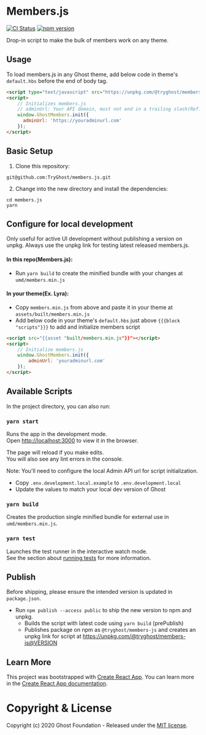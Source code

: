 # Members.js

[![CI Status](https://github.com/TryGhost/members.js/workflows/Test/badge.svg?branch=master)](https://github.com/TryGhost/Ghost-CLI/actions)
[![npm version](https://badge.fury.io/js/%40tryghost%2Fmembers-js.svg)](https://badge.fury.io/js/%40tryghost%2Fmembers-js)

Drop-in script to make the bulk of members work on any theme.

## Usage

To load members.js in any Ghost theme, add below code in theme's `default.hbs` before the end of body tag.

```html
<script type="text/javascript" src="https://unpkg.com/@tryghost/members-js@0.1.1"></script>
<script>
    // Initializes members.js
    // adminUrl: Your API domain, must not end in a trailing slash(Ref: https://ghost.org/docs/api/v3/javascript/admin/#authentication)
    window.GhostMembers.init({
      adminUrl: 'https://youradminurl.com'
    });
</script>
```

## Basic Setup

1. Clone this repository:

```shell
git@github.com:TryGhost/members.js.git
```

2. Change into the new directory and install the dependencies:

```shell
cd members.js
yarn
```

## Configure for local development

Only useful for active UI development without publishing a version on unpkg. Always use the unpkg link for testing latest released members.js.

#### In this repo(Members.js):

- Run `yarn build` to create the minified bundle with your changes at `umd/members.min.js`

#### In your theme(Ex. Lyra):

- Copy `members.min.js` from above and paste it in your theme at `assets/built/members.min.js`
- Add below code in your theme's `default.hbs` just above `{{{block "scripts"}}}` to add and initialize members script
```html
<script src="{{asset "built/members.min.js"}}"></script>
<script>
    // Initialize members.js
    window.GhostMembers.init({
        adminUrl: 'youradminurl.com'
    });
</script>
```

## Available Scripts

In the project directory, you can also run:

### `yarn start`

Runs the app in the development mode.<br />
Open [http://localhost:3000](http://localhost:3000) to view it in the browser.

The page will reload if you make edits.<br />
You will also see any lint errors in the console.

Note: You'll need to configure the local Admin API url for script initialization.
- Copy `.env.development.local.example` to `.env.development.local`
- Update the values to match your local dev version of Ghost

### `yarn build`

Creates the production single minified bundle for external use in `umd/members.min.js`.  <br />

### `yarn test`

Launches the test runner in the interactive watch mode.<br />
See the section about [running tests](https://facebook.github.io/create-react-app/docs/running-tests) for more information.


## Publish

Before shipping, please ensure the intended version is updated in `package.json`.

- Run `npm publish --access public` to ship the new version to npm and unpkg.
    - Builds the script with latest code using `yarn build` (prePublish)
    - Publishes package on npm as `@tryghost/members-js` and creates an unpkg link for script at https://unpkg.com/@tryghost/members-js@VERSION

## Learn More

This project was bootstrapped with [Create React App](https://github.com/facebook/create-react-app).
You can learn more in the [Create React App documentation](https://facebook.github.io/create-react-app/docs/getting-started).

# Copyright & License

Copyright (c) 2020 Ghost Foundation - Released under the [MIT license](LICENSE).